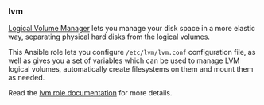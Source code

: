 ### lvm

[Logical Volume
Manager](https://en.wikipedia.org/wiki/Logical_Volume_Manager_(Linux))
lets you manage your disk space in a more elastic way, separating
physical hard disks from the logical volumes.

This Ansible role lets you configure `/etc/lvm/lvm.conf` configuration
file, as well as gives you a set of variables which can be used to
manage LVM logical volumes, automatically create filesystems on them and
mount them as needed.

Read the [lvm role documentation](https://docs.debops.org/en/master/ansible/roles/lvm/) for more details.
